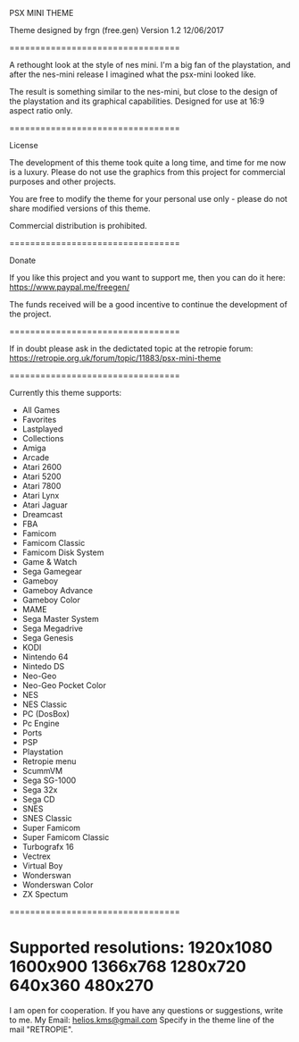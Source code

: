 PSX MINI THEME

Theme designed by frgn (free.gen)
Version 1.2
12/06/2017

=================================

A rethought look at the style of nes mini. I'm a big fan of the playstation, and after the nes-mini release I imagined what the psx-mini looked like.

The result is something similar to the nes-mini, but close to the design of the playstation and its graphical capabilities.
Designed for use at 16:9 aspect ratio only.

=================================

License

The development of this theme took quite a long time, and time for me now is a luxury. Please do not use the graphics from this project for commercial purposes and other projects.

You are free to modify the theme for your personal use only - please do not share modified versions of this theme.

Commercial distribution is prohibited.

=================================

Donate

If you like this project and you want to support me, then you can do it here:
https://www.paypal.me/freegen/

The funds received will be a good incentive to continue the development of the project.

=================================

If in doubt please ask in the dedictated topic at the retropie forum:
https://retropie.org.uk/forum/topic/11883/psx-mini-theme

=================================

Currently this theme supports:

* All Games
* Favorites
* Lastplayed
* Collections
* Amiga
* Arcade
* Atari 2600
* Atari 5200
* Atari 7800
* Atari Lynx
* Atari Jaguar
* Dreamcast
* FBA
* Famicom
* Famicom Classic
* Famicom Disk System
* Game & Watch
* Sega Gamegear
* Gameboy
* Gameboy Advance
* Gameboy Color
* MAME
* Sega Master System
* Sega Megadrive
* Sega Genesis
* KODI
* Nintendo 64
* Nintedo DS
* Neo-Geo
* Neo-Geo Pocket Color
* NES
* NES Classic
* PC (DosBox)
* Pc Engine
* Ports
* PSP
* Playstation
* Retropie menu
* ScummVM
* Sega SG-1000
* Sega 32x
* Sega CD
* SNES
* SNES Classic
* Super Famicom
* Super Famicom Classic
* Turbografx 16
* Vectrex
* Virtual Boy
* Wonderswan
* Wonderswan Color
* ZX Spectum

=================================

Supported resolutions:
1920x1080 
1600x900
1366x768
1280x720 
640x360
480x270
=================================

I am open for cooperation. If you have any questions or suggestions, write to me. 
My Email: helios.kms@gmail.com
Specify in the theme line of the mail "RETROPIE".

